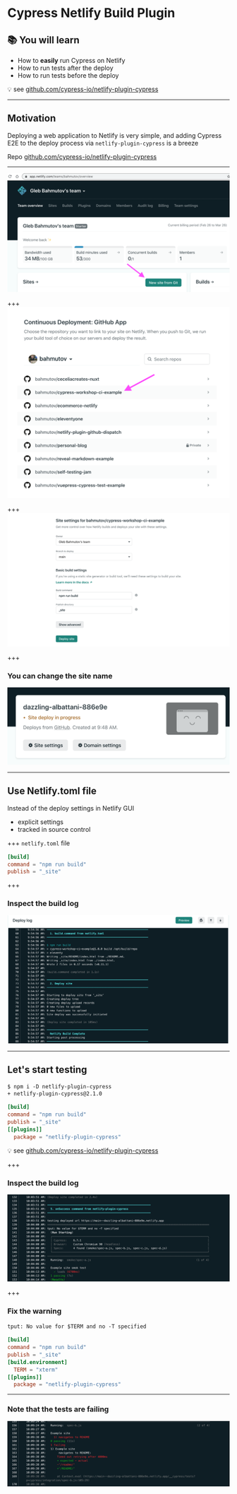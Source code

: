# Cypress Netlify Build Plugin

## 📚 You will learn

- How to **easily** run Cypress on Netlify
- How to run tests after the deploy
- How to run tests before the deploy

💡 see [github.com/cypress-io/netlify-plugin-cypress](https://github.com/cypress-io/netlify-plugin-cypress)

---
## Motivation

Deploying a web application to Netlify is very simple, and adding Cypress E2E to the deploy process via `netlify-plugin-cypress` is a breeze

Repo [github.com/cypress-io/netlify-plugin-cypress](https://github.com/cypress-io/netlify-plugin-cypress)

---
![Deploy new site from GitHub](./images/netlify-00.png)

+++
![Pick the GitHub repo](./images/netlify-01.png)

+++
![Start deploying](./images/netlify-02.png)

+++
### You can change the site name

![Netlify site name](./images/site-name.png)

---
## Use Netlify.toml file

Instead of the deploy settings in Netlify GUI

- explicit settings
- tracked in source control

+++
`netlify.toml` file

```toml
[build]
command = "npm run build"
publish = "_site"
```
+++
### Inspect the build log

![Netlify deploy log](./images/deploy-log.png)

---
## Let's start testing

```
$ npm i -D netlify-plugin-cypress
+ netlify-plugin-cypress@2.1.0
```

```toml
[build]
command = "npm run build"
publish = "_site"
[[plugins]]
  package = "netlify-plugin-cypress"
```

💡 see [github.com/cypress-io/netlify-plugin-cypress](https://github.com/cypress-io/netlify-plugin-cypress)

+++

### Inspect the build log

![Cypress tests running on Netlify](./images/build.png)

+++
### Fix the warning

```
tput: No value for $TERM and no -T specified
```

```toml
[build]
command = "npm run build"
publish = "_site"
[build.environment]
  TERM = "xterm"
[[plugins]]
  package = "netlify-plugin-cypress"
```

---
### Note that the tests are failing

![Netlify tests failed](./images/fails.png)
